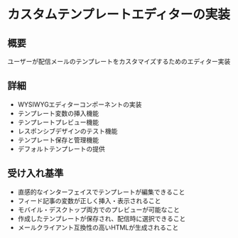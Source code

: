 # カスタムテンプレートエディターの実装

## 概要

ユーザーが配信メールのテンプレートをカスタマイズするためのエディター実装

## 詳細

- WYSIWYGエディターコンポーネントの実装
- テンプレート変数の挿入機能
- テンプレートプレビュー機能
- レスポンシブデザインのテスト機能
- テンプレート保存と管理機能
- デフォルトテンプレートの提供

## 受け入れ基準

- 直感的なインターフェイスでテンプレートが編集できること
- フィード記事の変数が正しく挿入・表示されること
- モバイル・デスクトップ両方でのプレビューが可能なこと
- 作成したテンプレートが保存され、配信時に選択できること
- メールクライアント互換性の高いHTMLが生成されること
